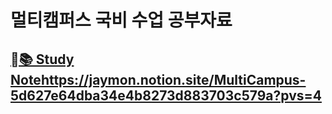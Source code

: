 # 멀티캠퍼스 국비 수업 공부자료
## [📚 Study Note](https://jaymon.notion.site/MultiCampus-5d627e64dba34e4b8273d883703c579a?pvs=4)https://jaymon.notion.site/MultiCampus-5d627e64dba34e4b8273d883703c579a?pvs=4
